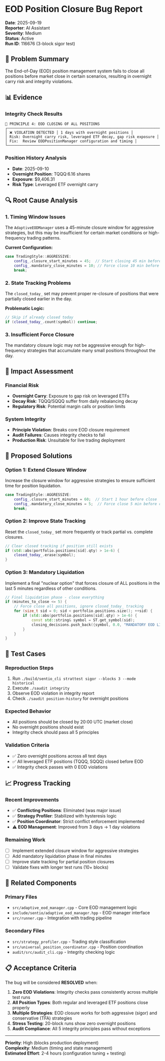 # EOD Position Closure Bug Report

**Date**: 2025-09-19  
**Reporter**: AI Assistant  
**Severity**: Medium  
**Status**: Active  
**Run ID**: 116676 (3-block sigor test)

## 🐛 **Problem Summary**

The End-of-Day (EOD) position management system fails to close all positions before market close in certain scenarios, resulting in overnight carry risk and integrity violations.

## 📊 **Evidence**

### **Integrity Check Results**
```
🌙 PRINCIPLE 4: EOD CLOSING OF ALL POSITIONS
┌─────────────────────────────────────────────────────────────────────────────────┐
│ ❌ VIOLATION DETECTED │ 1 days with overnight positions │
│ Risk: Overnight carry risk, leveraged ETF decay, gap risk exposure │
│ Fix:  Review EODPositionManager configuration and timing │
└─────────────────────────────────────────────────────────────────────────────────┘
```

### **Position History Analysis**
- **Date**: 2025-09-10
- **Overnight Position**: TQQQ:6.16 shares
- **Exposure**: $9,406.31
- **Risk Type**: Leveraged ETF overnight carry

## 🔍 **Root Cause Analysis**

### **1. Timing Window Issues**
The `AdaptiveEODManager` uses a 45-minute closure window for aggressive strategies, but this may be insufficient for certain market conditions or high-frequency trading patterns.

**Current Configuration:**
```cpp
case TradingStyle::AGGRESSIVE:
    config_.closure_start_minutes = 45;  // Start closing 45 min before close
    config_.mandatory_close_minutes = 10; // Force close 10 min before close
    break;
```

### **2. State Tracking Problems**
The `closed_today_` set may prevent proper re-closure of positions that were partially closed earlier in the day.

**Problematic Logic:**
```cpp
// Skip if already closed today
if (closed_today_.count(symbol)) continue;
```

### **3. Insufficient Force Closure**
The mandatory closure logic may not be aggressive enough for high-frequency strategies that accumulate many small positions throughout the day.

## 🎯 **Impact Assessment**

### **Financial Risk**
- **Overnight Carry**: Exposure to gap risk on leveraged ETFs
- **Decay Risk**: TQQQ/SQQQ suffer from daily rebalancing decay
- **Regulatory Risk**: Potential margin calls or position limits

### **System Integrity**
- **Principle Violation**: Breaks core EOD closure requirement
- **Audit Failures**: Causes integrity checks to fail
- **Production Risk**: Unsuitable for live trading deployment

## 🔧 **Proposed Solutions**

### **Option 1: Extend Closure Window**
Increase the closure window for aggressive strategies to ensure sufficient time for position liquidation.

```cpp
case TradingStyle::AGGRESSIVE:
    config_.closure_start_minutes = 60;  // Start 1 hour before close
    config_.mandatory_close_minutes = 5;  // Force close 5 min before close
    break;
```

### **Option 2: Improve State Tracking**
Reset the `closed_today_` set more frequently or track partial vs. complete closures.

```cpp
// Clear closed tracking if position still exists
if (std::abs(portfolio.positions[sid].qty) > 1e-6) {
    closed_today_.erase(symbol);
}
```

### **Option 3: Mandatory Liquidation**
Implement a final "nuclear option" that forces closure of ALL positions in the last 5 minutes regardless of other conditions.

```cpp
// Final liquidation phase - close everything
if (minutes_to_close <= 5) {
    // Force close all positions, ignore closed_today_ tracking
    for (size_t sid = 0; sid < portfolio.positions.size(); ++sid) {
        if (std::abs(portfolio.positions[sid].qty) > 1e-6) {
            const std::string& symbol = ST.get_symbol(sid);
            closing_decisions.push_back({symbol, 0.0, "MANDATORY EOD LIQUIDATION"});
        }
    }
}
```

## 🧪 **Test Cases**

### **Reproduction Steps**
1. Run `./build/sentio_cli strattest sigor --blocks 3 --mode historical`
2. Execute `./saudit integrity` 
3. Observe EOD violation in integrity report
4. Check `./saudit position-history` for overnight positions

### **Expected Behavior**
- All positions should be closed by 20:00 UTC (market close)
- No overnight positions should exist
- Integrity check should pass all 5 principles

### **Validation Criteria**
- ✅ Zero overnight positions across all test days
- ✅ All leveraged ETF positions (TQQQ, SQQQ) closed before EOD
- ✅ Integrity check passes with 0 EOD violations

## 📈 **Progress Tracking**

### **Recent Improvements**
- ✅ **Conflicting Positions**: Eliminated (was major issue)
- ✅ **Strategy Profiler**: Stabilized with hysteresis logic
- ✅ **Position Coordinator**: Strict conflict enforcement implemented
- ⚠️ **EOD Management**: Improved from 3 days → 1 day violations

### **Remaining Work**
- [ ] Implement extended closure window for aggressive strategies
- [ ] Add mandatory liquidation phase in final minutes
- [ ] Improve state tracking for partial position closures
- [ ] Validate fixes with longer test runs (10+ blocks)

## 🔗 **Related Components**

### **Primary Files**
- `src/adaptive_eod_manager.cpp` - Core EOD management logic
- `include/sentio/adaptive_eod_manager.hpp` - EOD manager interface
- `src/runner.cpp` - Integration with trading pipeline

### **Secondary Files**
- `src/strategy_profiler.cpp` - Trading style classification
- `src/universal_position_coordinator.cpp` - Position coordination
- `audit/src/audit_cli.cpp` - Integrity checking logic

## 📋 **Acceptance Criteria**

The bug will be considered **RESOLVED** when:

1. **Zero EOD Violations**: Integrity checks pass consistently across multiple test runs
2. **All Position Types**: Both regular and leveraged ETF positions close properly
3. **Multiple Strategies**: EOD closure works for both aggressive (sigor) and conservative (TFA) strategies
4. **Stress Testing**: 20-block runs show zero overnight positions
5. **Audit Compliance**: All 5 integrity principles pass without exceptions

---

**Priority**: High (blocks production deployment)  
**Complexity**: Medium (timing and state management)  
**Estimated Effort**: 2-4 hours (configuration tuning + testing)
